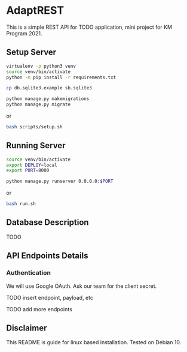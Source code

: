 # AdaptREST

This is a simple REST API for TODO application, mini project for KM Program 2021.


## Setup Server
```bash
virtualenv -p python3 venv
source venv/bin/activate
python -m pip install -r requirements.txt

cp db.sqlite3.example sb.sqlite3

python manage.py makemigrations
python manage.py migrate
```
or
```bash
bash scripts/setup.sh
```

## Running Server
```bash
source venv/bin/activate
export DEPLOY=local
export PORT=8000

python manage.py runserver 0.0.0.0:$PORT
```
or
```bash
bash run.sh
```

## Database Description
TODO

## API Endpoints Details
### Authentication
We will use Google OAuth. Ask our team for the client secret.

TODO insert endpoint, payload, etc

TODO add more endpoints


## Disclaimer
This README is guide for linux based installation. Tested on Debian 10.
